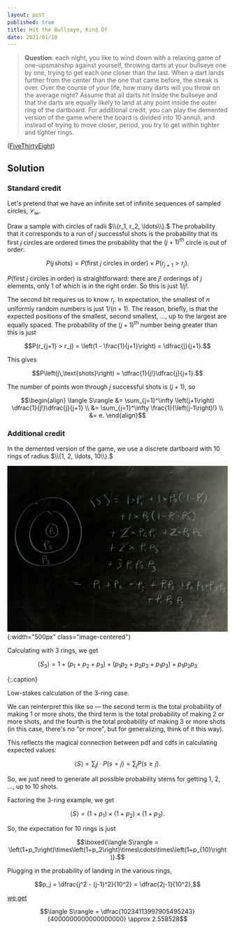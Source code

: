 ```yaml
---
layout: post
published: true
title: Hit the Bullseye, Kind Of
date: 2021/01/10
---
```


>**Question**: each night, you like to wind down with a relaxing game of one-upsmanship against yourself, throwing darts at your bullseye one by one, trying to get each one closer than the last. When a dart lands further from the center than the one that came before, the streak is over. Over the course of your life, how many darts will you throw on the average night? Assume that all darts hit inside the bullseye and that the darts are equally likely to land at any point inside the outer ring of the dartboard. For additional credit, you can play the demented version of the game where the board is divided into $10$ annuli, and instead of trying to move closer, period, you try to get within tighter and tighter rings.

<!--more-->

([FiveThirtyEight](https://fivethirtyeight.com/features/can-you-cut-the-square-into-more-squares/))

## Solution

### Standard credit

Let's pretend that we have an infinite set of infinite sequences of sampled circles, $\mathcal{C}_\infty.$ 

Draw a sample with circles of radii $\\{r_1, r_2, \ldots\\}.$ The probability that it corresponds to a run of $j$ successful shots is the probability that its first $j$ circles are ordered times the probability that the $\left(j+1\right)^\text{th}$ circle is out of order:

$$P\left(j\,\text{shots}\right) = P(\text{first $j$ circles in order})\times P(r_{j+1} > r_j).$$

$P(\text{first $j$ circles in order})$ is straightforward: there are $j!$ orderings of $j$ elements, only $1$ of which is in the right order. So this is just $1/j!.$

The second bit requires us to know $r_j.$ In expectation, the smallest of $n$ uniformly random numbers is just $1/(n+1).$ The reason, briefly, is that the expected positions of the smallest, second smallest, ..., up to the largest are equally spaced. The probability of the $\left(j+1\right)^\text{th}$ number being greater than this is just 

$$P(r_{j+1} > r_j) = \left(1 - \frac{1}{j+1}\right) = \dfrac{j}{j+1}.$$

This gives

$$P\left(j\,\text{shots}\right) = \dfrac{1}{j!}\dfrac{j}{j+1}.$$

The number of points won through $j$ successful shots is $\left(j+1\right),$ so

$$\begin{align}
\langle S\rangle &= \sum_{j=1}^\infty \left(j+1\right) \dfrac{1}{j!}\dfrac{j}{j+1} \\
&= \sum_{j=1}^\infty \frac{1}{\left(j-1\right)!} \\
&= e.
\end{align}$$

### Additional credit

In the demented version of the game, we use a discrete dartboard with $10$ rings of radius $\\{1, 2, \ldots, 10\\}.$ 

![](/img/2021-01-10-bullseye.jpg){:width="500px" class="image-centered"}

Calculating with $3$ rings, we get

$$ \langle S_3\rangle = 1 + \left(p_1+p_2 + p_3\right) + \left(p_1p_2 + p_2p_3 + p_1p_3\right) + p_1p_2p_3 $$

{:.caption}

Low-stakes calculation of the $3$-ring case.

We can reinterpret this like so — the second term is the total probability of making $1$ or more shots, the third term is the total probability of making $2$ or more shots, and the fourth is the total probability of making $3$ or more shots (in this case, there's no "or more", but for generalizing, think of it this way).

This reflects the magical connection between pdf and cdfs in calculating expected values:

$$\langle S\rangle =\sum_j j\cdot P(s = j) = \sum_j P(s \geq j).$$

So, we just need to generate all possible probability stems for getting $1,$ $2,$ $\ldots,$ up to $10$ shots. 

Factoring the $3$-ring example, we get

$$\langle S\rangle = \left(1 + p_1\right)\times\left(1 + p_2\right)\times\left(1 + p_3\right).$$

So, the expectation for $10$ rings is just

$$\boxed{\langle S\rangle = \left(1+p_1\right)\times\left(1+p_2\right)\times\cdots\times\left(1+p_{10}\right)}.$$

Plugging in the probability of landing in the various rings, 

$$p_j = \dfrac{j^2 - (j-1)^2}{10^2} = \dfrac{2j-1}{10^2},$$ 

[we get](https://www.wolframalpha.com/input/?i=product+%281+%2B+%282j-1%29%2F10%5E2%29+from+j+%3D+1+to+10) 

$$\langle S\rangle = \dfrac{10234113997905495243}{4000000000000000000} \approx 2.558528$$


<br>
